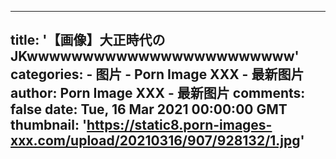 
---
title: '【画像】大正時代のJKwwwwwwwwwwwwwwwwwwwwwwww'
categories: 
    - 图片
    - Porn Image XXX - 最新图片
author: Porn Image XXX - 最新图片
comments: false
date: Tue, 16 Mar 2021 00:00:00 GMT
thumbnail: 'https://static8.porn-images-xxx.com/upload/20210316/907/928132/1.jpg'
---

<div>   
<img src="https://static8.porn-images-xxx.com/upload/20210316/907/928132/1.jpg" referrerpolicy="no-referrer" alt> <img src="https://static8.porn-images-xxx.com/upload/20210316/907/928132/2.jpg" referrerpolicy="no-referrer" alt> <img src="https://static8.porn-images-xxx.com/upload/20210316/907/928132/3.jpg" referrerpolicy="no-referrer" alt> <img src="https://static8.porn-images-xxx.com/upload/20210316/907/928132/4.jpg" referrerpolicy="no-referrer" alt> <img src="https://static8.porn-images-xxx.com/upload/20210316/907/928132/5.jpg" referrerpolicy="no-referrer" alt> <img src="https://static8.porn-images-xxx.com/upload/20210316/907/928132/6.jpg" referrerpolicy="no-referrer" alt> <img src="https://static8.porn-images-xxx.com/upload/20210316/907/928132/7.jpg" referrerpolicy="no-referrer" alt> <img src="https://static8.porn-images-xxx.com/upload/20210316/907/928132/8.jpg" referrerpolicy="no-referrer" alt> <img src="https://static8.porn-images-xxx.com/upload/20210316/907/928132/9.jpg" referrerpolicy="no-referrer" alt> <img src="https://static8.porn-images-xxx.com/upload/20210316/907/928132/10.jpg" referrerpolicy="no-referrer" alt> <img src="https://static8.porn-images-xxx.com/upload/20210316/907/928132/11.jpg" referrerpolicy="no-referrer" alt> <img src="https://static8.porn-images-xxx.com/upload/20210316/907/928132/12.jpg" referrerpolicy="no-referrer" alt> <img src="https://static8.porn-images-xxx.com/upload/20210316/907/928132/13.jpg" referrerpolicy="no-referrer" alt> <img src="https://static8.porn-images-xxx.com/upload/20210316/907/928132/14.jpg" referrerpolicy="no-referrer" alt> <img src="https://static8.porn-images-xxx.com/upload/20210316/907/928132/15.jpg" referrerpolicy="no-referrer" alt> <img src="https://static8.porn-images-xxx.com/upload/20210316/907/928132/16.jpg" referrerpolicy="no-referrer" alt> <img src="https://static8.porn-images-xxx.com/upload/20210316/907/928132/17.jpg" referrerpolicy="no-referrer" alt> <img src="https://static8.porn-images-xxx.com/upload/20210316/907/928132/18.jpg" referrerpolicy="no-referrer" alt> <img src="https://static8.porn-images-xxx.com/upload/20210316/907/928132/19.jpg" referrerpolicy="no-referrer" alt> <img src="https://static8.porn-images-xxx.com/upload/20210316/907/928132/20.jpg" referrerpolicy="no-referrer" alt> <img src="https://static8.porn-images-xxx.com/upload/20210316/907/928132/21.jpg" referrerpolicy="no-referrer" alt> <img src="https://static8.porn-images-xxx.com/upload/20210316/907/928132/22.jpg" referrerpolicy="no-referrer" alt> <img src="https://static8.porn-images-xxx.com/upload/20210316/907/928132/23.jpg" referrerpolicy="no-referrer" alt> <img src="https://static8.porn-images-xxx.com/upload/20210316/907/928132/24.jpg" referrerpolicy="no-referrer" alt> <img src="https://static8.porn-images-xxx.com/upload/20210316/907/928132/25.png" referrerpolicy="no-referrer" alt> <img src="https://static8.porn-images-xxx.com/upload/20210316/907/928132/26.png" referrerpolicy="no-referrer" alt> <img src="https://static8.porn-images-xxx.com/upload/20210316/907/928132/27.jpg" referrerpolicy="no-referrer" alt> <img src="https://static8.porn-images-xxx.com/upload/20210316/907/928132/28.jpg" referrerpolicy="no-referrer" alt>  
</div>
            